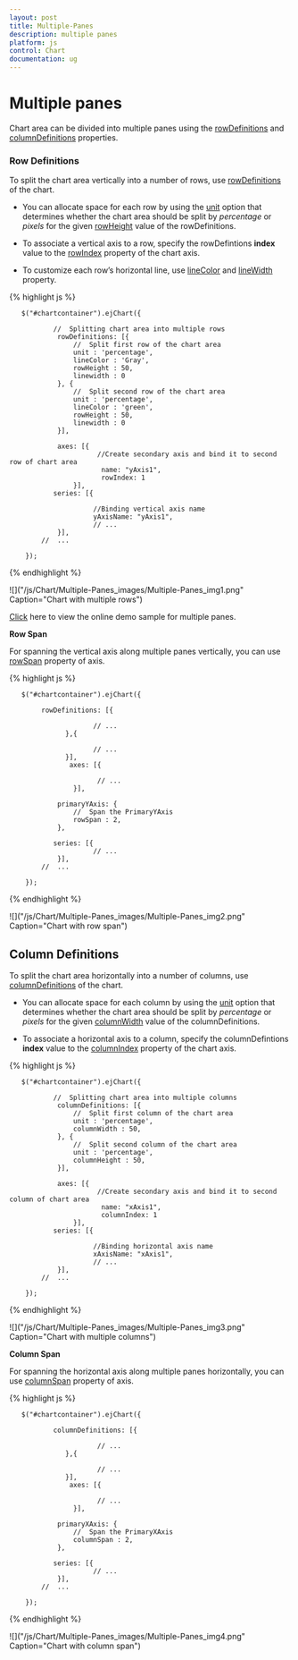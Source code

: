 ```yaml
---
layout: post
title: Multiple-Panes
description: multiple panes                    
platform: js
control: Chart
documentation: ug
---
```


# Multiple panes

Chart area can be divided into multiple panes using the [rowDefinitions](../api/ejchart.html#members:rowdefinitions) and [columnDefinitions](../api/ejchart.html#members:rowdefinitions) properties.

### Row Definitions

To split the chart area vertically into a number of rows, use [rowDefinitions](../api/ejchart.html#members:rowdefinitions) of the chart. 

* You can allocate space for each row by using the [unit](../api/ejchart.html#members:rowdefinitions-unit) option that determines whether the chart area should be split by *percentage* or *pixels* for the given [rowHeight](../api/ejchart.html#members:rowdefinitions-rowheight) value of the rowDefinitions.
 
* To associate a vertical axis to a row, specify the rowDefintions **index** value to the [rowIndex](../api/ejchart.html#members:primaryyaxis-rowindex) property of the chart axis.

* To customize each row’s horizontal line, use [lineColor](../api/ejchart.html#members:rowdefinitions-linecolor) and [lineWidth](../api/ejchart.html#members:rowdefinitions-linewidth) property.


{% highlight js %}


       $("#chartcontainer").ejChart({
                    
               //  Splitting chart area into multiple rows
                rowDefinitions: [{
                    //  Split first row of the chart area
                    unit : 'percentage',                 
                    lineColor : 'Gray',
                    rowHeight : 50,
                    linewidth : 0
                }, {
                    //  Split second row of the chart area
                    unit : 'percentage',                 
                    lineColor : 'green',
                    rowHeight : 50,
                    linewidth : 0
                }],

                axes: [{
                          //Create secondary axis and bind it to second row of chart area
                           name: "yAxis1",
                           rowIndex: 1
                    }],   
               series: [{

                         //Binding vertical axis name
                         yAxisName: "yAxis1",
                         // ...
                }],        
            //  ...

        });


{% endhighlight %}

![]("/js/Chart/Multiple-Panes_images/Multiple-Panes_img1.png" Caption="Chart with multiple rows")

[Click](http://js.syncfusion.com/demos/web/#!/azure/chart/chartaxes/multipleaxes) here to view the online demo sample for multiple panes.


**Row Span**

For spanning the vertical axis along multiple panes vertically, you can use [rowSpan](../api/ejchart.html#members:primaryyaxis-rowspan) property of axis. 

{% highlight js %}


       $("#chartcontainer").ejChart({
                    
            rowDefinitions: [{

                         // ...
                  },{

                         // ...
                  }],
                   axes: [{

                          // ...
                    }],

                primaryYAxis: {
                    //  Span the PrimaryYAxis                    
                    rowSpan : 2,
                }, 

               series: [{
                         // ...
                }],        
            //  ...

        });


{% endhighlight %}

![]("/js/Chart/Multiple-Panes_images/Multiple-Panes_img2.png" Caption="Chart with row span")


## Column Definitions

To split the chart area horizontally into a number of columns, use [columnDefinitions](../api/ejchart.html#members:columndefinitions) of the chart.

* You can allocate space for each column by using the [unit](../api/ejchart.html#members:columndefinitions-unit) option that determines whether the chart area should be split by *percentage* or *pixels* for the given [columnWidth](../api/ejchart.html#members:columndefinitions-columnwidth) value of the columnDefinitions.
 
* To associate a horizontal axis to a column, specify the columnDefintions **index** value to the [columnIndex](../api/ejchart.html#members:primaryxaxis-columnindex) property of the chart axis.
 
{% highlight js %}

 
       $("#chartcontainer").ejChart({
                    
               //  Splitting chart area into multiple columns
                columnDefinitions: [{
                    //  Split first column of the chart area
                    unit : 'percentage', 
                    columnWidth : 50,
                }, {
                    //  Split second column of the chart area
                    unit : 'percentage',                 
                    columnHeight : 50,
                }],

                axes: [{
                          //Create secondary axis and bind it to second column of chart area 
                           name: "xAxis1",
                           columnIndex: 1
                    }],   
               series: [{

                         //Binding horizontal axis name
                         xAxisName: "xAxis1",
                         // ...
                }],        
            //  ...

        });


{% endhighlight %}

![]("/js/Chart/Multiple-Panes_images/Multiple-Panes_img3.png" Caption="Chart with multiple columns")


**Column Span**

For spanning the horizontal axis along multiple panes horizontally, you can use [columnSpan](../api/ejchart.html#members:primaryxaxis-columnspan) property of axis. 

{% highlight js %}

 
       $("#chartcontainer").ejChart({
                    
               columnDefinitions: [{

                          // ...
                  },{

                          // ...
                  }],
                   axes: [{

                          // ...
                    }],

                primaryXAxis: {
                    //  Span the PrimaryXAxis                    
                    columnSpan : 2,
                }, 

               series: [{
                         // ...
                }],        
            //  ...

        });


{% endhighlight %}

![]("/js/Chart/Multiple-Panes_images/Multiple-Panes_img4.png" Caption="Chart with column span")

